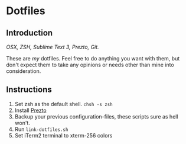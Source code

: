 # Dotfiles

## Introduction

*OSX, ZSH, Sublime Text 3, Prezto, Git.*

These are *my* dotfiles. Feel free to do anything you want with them,
but don't expect them to take any opinions or needs other than mine into consideration.

## Instructions

1. Set zsh as the default shell. `chsh -s zsh`
2. Install [Prezto](https://github.com/sorin-ionescu/prezto)
3. Backup your previous configuration-files, these scripts sure as hell won't.
4. Run `link-dotfiles.sh`
5. Set iTerm2 terminal to xterm-256 colors
